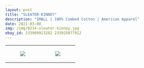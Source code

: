 ```yaml
---
layout: post
title: "SLEATER-KINNEY"
description: "SMALL | 100% Combed Cotton | American Apparel"
date: 2021-03-08
img: /img/0214-sleater-kinney.jpg
ebay_id: 233989913282 233925077912
---
```




<table style="width:100%;"><tr><td style="vertical-align:top;">
      <figure class="tmblr-full" data-orig-height="2048" data-orig-width="1365" data-orig-src="https://concertshirts.netlify.app/shirts/0214/0214-01.jpg"><img src="https://64.media.tumblr.com/f5b69e212cb52bef9280e8894383dab2/de262df11d9aac39-12/s540x810/9a5df5f1a4aa8de6c20ab3ebe6be370d5f6f49f8.jpg" data-orig-height="2048" data-orig-width="1365" data-orig-src="https://concertshirts.netlify.app/shirts/0214/0214-01.jpg"/></figure></td>
    <td style="vertical-align:top;">
      <figure class="tmblr-full" data-orig-height="2048" data-orig-width="1365" data-orig-src="https://concertshirts.netlify.app/shirts/0214/0214-02.jpg"><img src="https://64.media.tumblr.com/71d10da39947d9cdb39760562a8a5a12/de262df11d9aac39-d4/s540x810/6bfbfce44c430f0bc6bf082b867674c6cb77e579.jpg" data-orig-height="2048" data-orig-width="1365" data-orig-src="https://concertshirts.netlify.app/shirts/0214/0214-02.jpg"/></figure></td>
  </tr></table>
